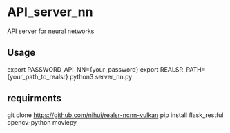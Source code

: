 # API_server_nn
API server for neural networks
<br>
## Usage
export PASSWORD_API_NN={your_password}
export REALSR_PATH={your_path_to_realsr}
python3 server_nn.py
<br>
## requirments
git clone https://github.com/nihui/realsr-ncnn-vulkan
pip install flask_restful opencv-python moviepy 
